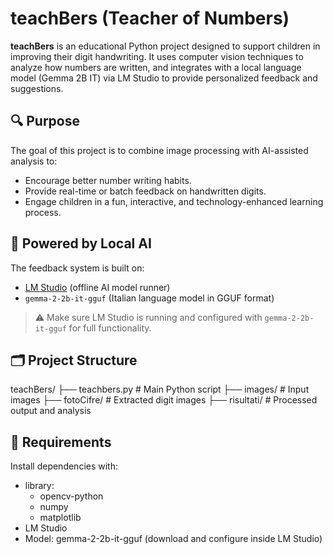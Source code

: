 # teachBers (Teacher of Numbers)

**teachBers** is an educational Python project designed to support children in improving their digit handwriting. It uses computer vision techniques to analyze how numbers are written, and integrates with a local language model (Gemma 2B IT) via LM Studio to provide personalized feedback and suggestions.

## 🔍 Purpose

The goal of this project is to combine image processing with AI-assisted analysis to:

- Encourage better number writing habits.
- Provide real-time or batch feedback on handwritten digits.
- Engage children in a fun, interactive, and technology-enhanced learning process.

## 🧠 Powered by Local AI

The feedback system is built on:

- [LM Studio](https://lmstudio.ai/) (offline AI model runner)
- `gemma-2-2b-it-gguf` (Italian language model in GGUF format)

> ⚠️ Make sure LM Studio is running and configured with `gemma-2-2b-it-gguf` for full functionality.

## 🗂 Project Structure
teachBers/ 
  ├── teachbers.py # Main Python script 
  ├── images/ # Input images 
  ├── fotoCifre/ # Extracted digit images 
  ├── risultati/ # Processed output and analysis


## 🧰 Requirements

Install dependencies with:
- library:
  - opencv-python
  - numpy
  - matplotlib
- LM Studio
- Model: gemma-2-2b-it-gguf (download and configure inside LM Studio)
